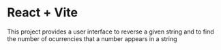 # React + Vite

This project provides a user interface to reverse a given string and to find the number of ocurrencies that a number appears in a string
